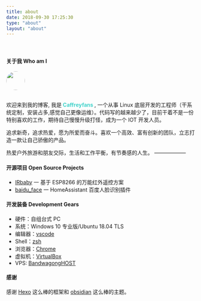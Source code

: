 ```yaml
---
title: about
date: 2018-09-30 17:25:30
type: "about"
layout: "about"
---
```


<div class="my-links">
  <a class="gradient-text" href="https://github.com/Caffreyfans" target="_blank" rel="noopener"><span class=" iconfont icon-github"></span></a>
</div>

<style>
  .my-links {display: flex; align-content: flex-start; margin-top: 30px;}
  .my-links a {display: flex; color: #000; padding: 2px 10px;border-bottom:none !important;}
  .my-links a span {font-size: 28px;}
</style>

#### 关于我 Who am I

<img src="/img/nLtSiD.png" style="height: 50px; width: 50px; border-radius: 50%; margin-bottom: 15px" />

欢迎来到我的博客, 我是<b style="color: #42d2ca"> **Caffreyfans** </b>, 
一个从事 Linux 底层开发的工程师（干系统定制，安装占多,感觉自己更像运维）。代码写的越来越少了，目前干着不是一份特别喜欢的工作，期待自己慢慢升级打怪，成为一个 IOT 开发人员。

追求新奇，追求热爱，愿为所爱而奋斗。喜欢一个高效、富有创新的团队，立志打造一款让自己骄傲的产品。

热爱户外旅游和朋友交际，生活和工作平衡，有节奏感的人生。
——————

#### 开源项目 Open Source Projects

- [IRbaby](https://github.com/Caffreyfans/IRbaby) 一 基于 ESP8266 的万能红外遥控方案
- [baidu_face](https://github.com/Caffreyfans/baidu_face) 一 HomeAssistant 百度人脸识别插件

#### 开发装备 Development Gears

+ 硬件：自组台式 PC
+ 系统：Windows 10 专业版/Ubuntu 18.04 TLS
+ 编辑器：[vscode](https://code.visualstudio.com/)
+ Shell：[zsh](https://github.com/ohmyzsh/ohmyzsh)
+ 浏览器：[Chrome](https://www.google.com/chrome/browser/desktop/index.html)
+ 虚拟机：[VirtualBox](https://www.virtualbox.org/)
+ VPS: [BandwagongHOST](https://bandwagonhost.com/)

#### 感谢
感谢 [Hexo](https://hexo.io/zh-cn/index.html) 这么棒的框架和 [obsidian](https://github.com/TriDiamond/hexo-theme-obsidian) 这么棒的主题。
